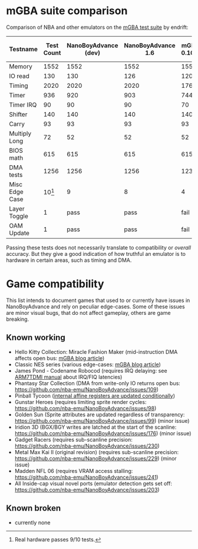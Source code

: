 
# mGBA suite comparison

Comparison of NBA and other emulators on the [mGBA test suite](https://github.com/mgba-emu/suite) by endrift:

Testname      | Test Count | NanoBoyAdvance (dev) | NanoBoyAdvance 1.6 | mGBA 0.10.1 |    VBA-M 2.1.5 | Ares v131 | SkyEmu V2  |
--------------|------------|----------------------|--------------------|-------------|----------------|-----------|------------|
Memory        |       1552 |                 1552 |               1552 |        1552 |           1426 |      1552 |       1552 |
IO read       |        130 |                  130 |                126 |         120 |            100 |       124 |        125 |
Timing        |       2020 |                 2020 |               2020 |        1768 |           1024 |      1570 |       2020 |
Timer         |        936 |                  920 |                903 |         744 |            440 |       454 |        587 |
Timer IRQ     |         90 |                   90 |                 90 |          70 |              8 |         0 |         90 |
Shifter       |        140 |                  140 |                140 |         140 |            132 |       132 |        140 |
Carry         |         93 |                   93 |                 93 |          93 |             93 |        93 |         93 |
Multiply Long |         72 |                   52 |                 52 |          52 |             52 |        52 |         52 |
BIOS math     |        615 |                  615 |                615 |         615 |            615 |       615 |        615 |
DMA tests     |       1256 |                 1256 |               1256 |        1232 |           1068 |      1212 |       1256 |
Misc Edge Case|     10[^1] |                    9 |                  8 |           4 |              7 |         1 |          3 |
Layer Toggle  |          1 |                 pass |               pass |        fail |           pass |      fail |       pass |
OAM Update    |          1 |                 pass |               pass |        fail |           fail |      fail |       pass |

[^1]: Real hardware passes 9/10 tests.

Passing these tests does not necessarily translate to compatibility or *overall* accuracy.
But they give a good indication of how truthful an emulator is to hardware in certain areas, such as timing and DMA.

# Game compatibility

This list intends to document games that used to or currently have issues in NanoBoyAdvance and rely on peculiar edge-cases.
Some of these issues are minor visual bugs, that do not affect gameplay, others are game breaking.

## Known working

- Hello Kitty Collection: Miracle Fashion Maker (mid-instruction DMA affects open bus: [mGBA blog article](https://mgba.io/2020/01/25/infinite-loop-holy-grail/))
- Classic NES series (various edge-cases: [mGBA blog article](https://mgba.io/2014/12/28/classic-nes/))
- James Pond - Codename Robocod (requires IRQ delaying: see [ARM7TDMI manual](https://documentation-service.arm.com/static/5e8e1323fd977155116a3129?token=) about IRQ/FIQ latencies)
- Phantasy Star Collection (DMA from write-only IO returns open bus: https://github.com/nba-emu/NanoBoyAdvance/issues/109)
- Pinball Tycoon ([internal affine registers are updated conditionally](https://github.com/mgba-emu/mgba/issues/1668#issuecomment-925306878))
- Gunstar Heroes (requires limiting sprite render cycles: https://github.com/nba-emu/NanoBoyAdvance/issues/98)
- Golden Sun (Sprite attributes are updated regardless of transparency: https://github.com/nba-emu/NanoBoyAdvance/issues/99) (minor issue)
- Iridion 3D (BGX/BGY writes are latched at the start of the scanline: https://github.com/nba-emu/NanoBoyAdvance/issues/176) (minor issue)
- Gadget Racers (requires sub-scanline precision: https://github.com/nba-emu/NanoBoyAdvance/issues/230)
- Metal Max Kai II (original revision) (requires sub-scanline precision: https://github.com/nba-emu/NanoBoyAdvance/issues/229) (minor issue)
- Madden NFL 06 (requires VRAM access stalling: https://github.com/nba-emu/NanoBoyAdvance/issues/241)
- All Inside-cap visual novel ports (emulator detection gets set off: https://github.com/nba-emu/NanoBoyAdvance/issues/203)

## Known broken

- currently none